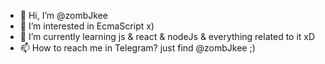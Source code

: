 - 👋 Hi, I’m @zombJkee
- 👀 I’m interested in EcmaScript x)
- 🌱 I’m currently learning js & react & nodeJs & everything related to it xD
- 📫 How to reach me in Telegram? just find @zombJkee ;)

<!---
zombjke/zombjke is a ✨ special ✨ repository because its `README.md` (this file) appears on your GitHub profile.
You can click the Preview link to take a look at your changes.
--->
